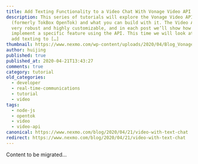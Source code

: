 ```yaml
---
title: Add Texting Functionality to a Video Chat With Vonage Video API
description: This series of tutorials will explore the Vonage Video API
  (formerly TokBox OpenTok) and what you can build with it. The Video API is
  very robust and highly customizable, and in each post we’ll show how to
  implement a specific feature using the API. This time we will look at how to
  add texting to […]
thumbnail: https://www.nexmo.com/wp-content/uploads/2020/04/Blog_Vonage-Video-API_Chat_1200x600.png
author: huijing
published: true
published_at: 2020-04-21T13:43:27
comments: true
category: tutorial
old_categories:
  - developer
  - real-time-communications
  - tutorial
  - video
tags:
  - node-js
  - opentok
  - video
  - video-api
canonical: https://www.nexmo.com/blog/2020/04/21/video-with-text-chat
redirect: https://www.nexmo.com/blog/2020/04/21/video-with-text-chat
---
```

Content to be migrated...